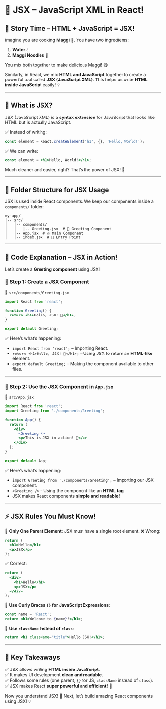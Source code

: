 # 🚀 JSX – JavaScript XML in React!

## 📖 **Story Time – HTML + JavaScript = JSX!**
Imagine you are cooking **Maggi** 🍜. You have two ingredients:
1. **Water** 💧
2. **Maggi Noodles** 🍜

You mix both together to make delicious Maggi! 😋

Similarly, in React, we mix **HTML and JavaScript** together to create a powerful tool called **JSX (JavaScript XML)**. This helps us write **HTML inside JavaScript** easily! 💡

---

## 🧐 **What is JSX?**
JSX (JavaScript XML) is a **syntax extension** for JavaScript that looks like HTML but is actually JavaScript.

✅ Instead of writing:
```js
const element = React.createElement('h1', {}, 'Hello, World!');
```

✅ We can write:
```jsx
const element = <h1>Hello, World!</h1>;
```
Much cleaner and easier, right? That’s the power of JSX! 🚀

---

## 📂 **Folder Structure for JSX Usage**
JSX is used inside React components. We keep our components inside a `components/` folder:

```
my-app/
│-- src/
│   │-- components/
│   │   │-- Greeting.jsx  # 👋 Greeting Component
│   │-- App.jsx  # 🔥 Main Component
│   │-- index.jsx  # 🚀 Entry Point
```

---

## 📝 **Code Explanation – JSX in Action!**
Let’s create a **Greeting component** using JSX!

### 🔹 **Step 1: Create a JSX Component**
📄 `src/components/Greeting.jsx`
```jsx
import React from 'react';

function Greeting() {
  return <h1>Hello, JSX! 🎉</h1>;
}

export default Greeting;
```
✅ Here’s what’s happening:
- `import React from 'react';` – Importing React.
- `return <h1>Hello, JSX! 🎉</h1>;` – Using JSX to return an **HTML-like** element.
- `export default Greeting;` – Making the component available to other files.

---

### 🔹 **Step 2: Use the JSX Component in `App.jsx`**
📄 `src/App.jsx`
```jsx
import React from 'react';
import Greeting from './components/Greeting';

function App() {
  return (
    <div>
      <Greeting />
      <p>This is JSX in action! 🚀</p>
    </div>
  );
}

export default App;
```
✅ Here’s what’s happening:
- `import Greeting from './components/Greeting';` – Importing our JSX component.
- `<Greeting />` – Using the component like an **HTML tag**.
- JSX makes React components **simple and readable!**

---

## ⚡ **JSX Rules You Must Know!**
🔹 **Only One Parent Element**: JSX must have a single root element.
❌ Wrong:
```jsx
return (
  <h1>Hello</h1>
  <p>JSX</p>
);
```
✅ Correct:
```jsx
return (
  <div>
    <h1>Hello</h1>
    <p>JSX</p>
  </div>
);
```

🔹 **Use Curly Braces `{}` for JavaScript Expressions**:
```jsx
const name = 'React';
return <h1>Welcome to {name}!</h1>;
```

🔹 **Use `className` Instead of `class`**:
```jsx
return <h1 className="title">Hello JSX!</h1>;
```

---

## 🎯 **Key Takeaways**
✅ JSX allows writing **HTML inside JavaScript**.  
✅ It makes UI development **clean and readable**.  
✅ Follows some rules (one parent, `{}` for JS, `className` instead of `class`).  
✅ JSX makes React **super powerful and efficient!** 🚀

Now you understand JSX! 🎉 Next, let’s build amazing React components using JSX! 💡

